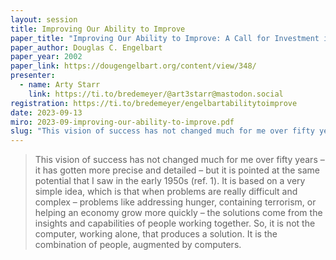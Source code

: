 ```yaml
---
layout: session
title: Improving Our Ability to Improve
paper_title: "Improving Our Ability to Improve: A Call for Investment in a New Future"
paper_author: Douglas C. Engelbart
paper_year: 2002
paper_link: https://dougengelbart.org/content/view/348/
presenter:
  - name: Arty Starr
    link: https://ti.to/bredemeyer/@art3starr@mastodon.social
registration: https://ti.to/bredemeyer/engelbartabilitytoimprove
date: 2023-09-13
miro: 2023-09-improving-our-ability-to-improve.pdf
slug: "This vision of success has not changed much for me over fifty years – it has gotten more precise and detailed – but it is pointed at the same potential that I saw in the early 1950s."
---
```


> This vision of success has not changed much for me over fifty years – it has gotten more precise and detailed – but it is pointed at the same potential that I saw in the early 1950s (ref. 1). It is based on a very simple idea, which is that when problems are really difficult and complex – problems like addressing hunger, containing terrorism, or helping an economy grow more quickly – the solutions come from the insights and capabilities of people working together. So, it is not the computer, working alone, that produces a solution. It is the combination of people, augmented by computers.
